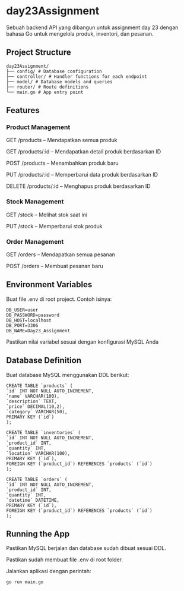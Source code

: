 # day23Assignment

Sebuah backend API yang dibangun untuk assignment day 23 dengan bahasa Go untuk mengelola produk, inventori, dan pesanan.

## Project Structure

```
day23Assignment/
├── config/ # Database configuration
├── controller/ # Handler functions for each endpoint
├── model/ # Database models and queries
├── router/ # Route definitions
└── main.go # App entry point
```

## Features

### Product Management

GET /products – Mendapatkan semua produk

GET /products/:id – Mendapatkan detail produk berdasarkan ID

POST /products – Menambahkan produk baru

PUT /products/:id – Memperbarui data produk berdasarkan ID

DELETE /products/:id – Menghapus produk berdasarkan ID

### Stock Management

GET /stock – Melihat stok saat ini

PUT /stock – Memperbarui stok produk

### Order Management

GET /orders – Mendapatkan semua pesanan

POST /orders – Membuat pesanan baru

## Environment Variables

Buat file .env di root project. Contoh isinya:

```
DB_USER=user
DB_PASSWORD=password
DB_HOST=localhost
DB_PORT=3306
DB_NAME=Day23_Assignment
```

Pastikan nilai variabel sesuai dengan konfigurasi MySQL Anda

## Database Definition

Buat database MySQL menggunakan DDL berikut:

```
CREATE TABLE `products` (
`id` INT NOT NULL AUTO_INCREMENT,
`name` VARCHAR(100),
`description` TEXT,
`price` DECIMAL(10,2),
`category` VARCHAR(50),
PRIMARY KEY (`id`)
);

CREATE TABLE `inventories` (
`id` INT NOT NULL AUTO_INCREMENT,
`product_id` INT,
`quantity` INT,
`location` VARCHAR(100),
PRIMARY KEY (`id`),
FOREIGN KEY (`product_id`) REFERENCES `products` (`id`)
);

CREATE TABLE `orders` (
`id` INT NOT NULL AUTO_INCREMENT,
`product_id` INT,
`quantity` INT,
`datetime` DATETIME,
PRIMARY KEY (`id`),
FOREIGN KEY (`product_id`) REFERENCES `products` (`id`)
);
```

## Running the App

Pastikan MySQL berjalan dan database sudah dibuat sesuai DDL.

Pastikan sudah membuat file .env di root folder.

Jalankan aplikasi dengan perintah:

```
go run main.go
```
